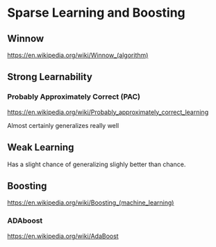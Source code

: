 # Sparse Learning and Boosting

## Winnow

https://en.wikipedia.org/wiki/Winnow_(algorithm)

## Strong Learnability

### Probably Approximately Correct (PAC)

https://en.wikipedia.org/wiki/Probably_approximately_correct_learning

Almost certainly generalizes really well

## Weak Learning

Has a slight chance of generalizing slighly better than chance.

## Boosting

https://en.wikipedia.org/wiki/Boosting_(machine_learning)

### ADAboost

https://en.wikipedia.org/wiki/AdaBoost
